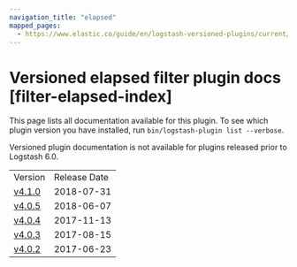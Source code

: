 ```yaml
---
navigation_title: "elapsed"
mapped_pages:
  - https://www.elastic.co/guide/en/logstash-versioned-plugins/current/filter-elapsed-index.html
---
```


# Versioned elapsed filter plugin docs [filter-elapsed-index]

This page lists all documentation available for this plugin. To see which plugin version you have installed, run `bin/logstash-plugin list --verbose`.

Versioned plugin documentation is not available for plugins released prior to Logstash 6.0.

| | |
| :- | :- |
| Version | Release Date |
| [v4.1.0](v4-1-0-plugins-filters-elapsed.md) | 2018-07-31 |
| [v4.0.5](v4-0-5-plugins-filters-elapsed.md) | 2018-06-07 |
| [v4.0.4](v4-0-4-plugins-filters-elapsed.md) | 2017-11-13 |
| [v4.0.3](v4-0-3-plugins-filters-elapsed.md) | 2017-08-15 |
| [v4.0.2](v4-0-2-plugins-filters-elapsed.md) | 2017-06-23 |
